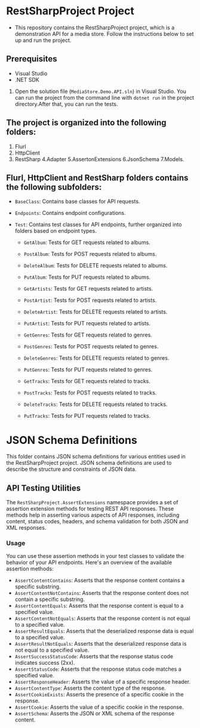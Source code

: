 # RestSharpProject Project

- This repository contains the RestSharpProject project, which is a demonstration API for a media store. Follow the instructions below to set up and run the project.

## Prerequisites

- Visual Studio
- .NET SDK

1. Open the solution file (`MediaStore.Demo.API.sln`) in Visual Studio. 
You can run the project from the command line with `dotnet run` in the project directory.After that, you can run the tests.

## The project is organized into the following folders:

1. Flurl
2. HttpClient
3. RestSharp
4.Adapter
5.AssertonExtensions
6.JsonSchema
7.Models.


## Flurl, HttpClient and RestSharp folders contains the following subfolders:

- `BaseClass`: Contains base classes for API requests.
- `Endpoints`: Contains endpoint configurations.
- `Test`: Contains test classes for API endpoints, further organized into folders based on endpoint types.

    - `GetAlbum`: Tests for GET requests related to albums.
    - `PostAlbum`: Tests for POST requests related to albums.
    - `DeleteAlbum`: Tests for DELETE requests related to albums.
    - `PutAlbum`: Tests for PUT requests related to albums.
    
    - `GetArtists`: Tests for GET requests related to artists.
    - `PostArtist`: Tests for POST requests related to artists.
    - `DeleteArtist`: Tests for DELETE requests related to artists.
    - `PutArtist`: Tests for PUT requests related to artists.
    
    - `GetGenres`: Tests for GET requests related to genres.
    - `PostGenres`: Tests for POST requests related to genres.
    - `DeleteGenres`: Tests for DELETE requests related to genres.
    - `PutGenres`: Tests for PUT requests related to genres.
    
    - `GetTracks`: Tests for GET requests related to tracks.
    - `PostTracks`: Tests for POST requests related to tracks.
    - `DeleteTracks`: Tests for DELETE requests related to tracks.
    - `PutTracks`: Tests for PUT requests related to tracks.
	
	

# JSON Schema Definitions

This folder contains JSON schema definitions for various entities used in the RestSharpProject project. JSON schema definitions are used to describe the structure and constraints of JSON data.

	
## API Testing Utilities

The `RestSharpProject.AssertExtensions` namespace provides a set of assertion extension methods for testing REST API responses. These methods help in asserting various aspects of API responses, including content, status codes, headers, and schema validation for both JSON and XML responses.

### Usage

You can use these assertion methods in your test classes to validate the behavior of your API endpoints. Here's an overview of the available assertion methods:

- `AssertContentContains`: Asserts that the response content contains a specific substring.
- `AssertContentNotContains`: Asserts that the response content does not contain a specific substring.
- `AssertContentEquals`: Asserts that the response content is equal to a specified value.
- `AssertContentNotEquals`: Asserts that the response content is not equal to a specified value.
- `AssertResultEquals`: Asserts that the deserialized response data is equal to a specified value.
- `AssertResultNotEquals`: Asserts that the deserialized response data is not equal to a specified value.
- `AssertSuccessStatusCode`: Asserts that the response status code indicates success (2xx).
- `AssertStatusCode`: Asserts that the response status code matches a specified value.
- `AssertResponseHeader`: Asserts the value of a specific response header.
- `AssertContentType`: Asserts the content type of the response.
- `AssertCookieExists`: Asserts the presence of a specific cookie in the response.
- `AssertCookie`: Asserts the value of a specific cookie in the response.
- `AssertSchema`: Asserts the JSON or XML schema of the response content.